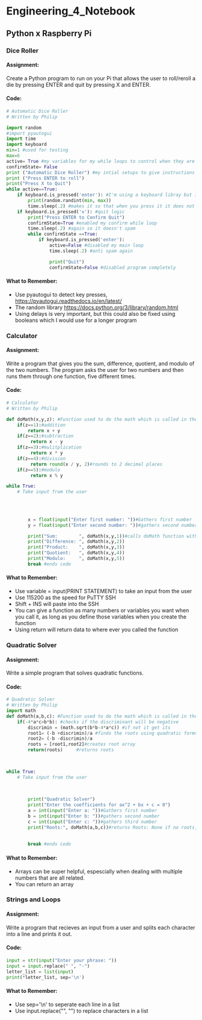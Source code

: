 # Engineering_4_Notebook

## Python x Raspberry Pi

### Dice Roller

#### Assignment:
Create a Python program to run on your Pi that allows the user to roll/reroll a die by pressing ENTER and quit by pressing X and ENTER.

#### Code:
```python
# Automatic Dice Roller
# Written by Philip

import random
#import pyautogui 
import time
import keyboard
min=1 #used for testing
max=6
active= True #my variables for my while loops to control when they are active
confirmState= False
print ("Automatic Dice Roller") #my intial setups to give instructions
print ("Press ENTER to roll")
print("Press X to Quit")
while active==True:
    if keyboard.is_pressed('enter'): #I'm using a keyboard libray but I also found pyautogui which is a cool little tool I found that is helpful
        print(random.randint(min, max))
        time.sleep(.2) #makes it so that when you press it it does not spam
    if keyboard.is_pressed('x'): #quit logic
        print("Press ENTER to Confirm Quit")
        confirmState=True #enabled my confirm while loop
        time.sleep(.2) #again so it doesn't spam
        while confirmState ==True:
            if keyboard.is_pressed('enter'): 
                active=False #disabled my main loop
                time.sleep(.2) #anti spam again

                print("Quit")
                confirmState=False #disabled program completely 
```
#### What to Remember:
* Use pyautogui to detect key presses, https://pyautogui.readthedocs.io/en/latest/ 
* The random library https://docs.python.org/3/library/random.html
* Using delays is very important, but this could also be fixed using booleans which I would use for a longer program


### Calculator 

#### Assignment:
Write a program that gives you the sum, difference, quotient, and modulo of the two numbers.  The program asks the user for two numbers and then runs them through one function, five different times. 

#### Code:
```python
# Calculator 
# Written by Philip

def doMath(x,y,z): #Function used to do the math which is called in the prints
    if(z==1):#addition
        return x + y
    if(z==2):#subtraction
         return x - y
    if(z==3):#mulitplication
         return x * y
    if(z==4):#division
         return round(x / y, 2)#rounds to 2 decimal places
    if(z==5):#modulo
         return x % y

while True:
    # Take input from the user
  

    
    
        x = float(input("Enter first number: "))#Gathers first number   
        y = float(input("Enter second number: "))#gathers second number

        print("Sum:        ", doMath(x,y,1))#calls doMath function with 3 sets of data, first 2 give it the numbers the user enters, third specifies which operation to do
        print("Difference: ", doMath(x,y,2))
        print("Product:    ", doMath(x,y,3))
        print("Quotient:   ", doMath(x,y,4))
        print("Modulo:     ", doMath(x,y,5))
        break #ends code
```
#### What to Remember:
* Use variable = input(PRINT STATEMENT) to take an input from the user
* Use 115200 as the speed for PuTTY SSH
* Shift + INS will paste into the SSH
* You can give a function as many numbers or variables you want when you call it, as long as you define those variables when you create the function
* Using return will return data to where ever you called the function

### Quadratic Solver

#### Assignment:
Write a simple program that solves quadratic functions.
 

#### Code:
```python
# Quadratic Solver
# Written by Philip
import math 
def doMath(a,b,c): #Function used to do the math which is called in the prints
    if(-4*a*c>b*b): #checks if the discriminant will be negative
        discrimin = (math.sqrt(b*b-4*a*c)) #if not it get its
        root1= (-b +discrimin)/a #finds the roots using quadratic formula
        root2= (-b -discrimin)/a
        roots = [root1,root2]#creates root array
        return(roots)     #returns roots
    


while True:
    # Take input from the user
  

    
        print("Quadratic Solver")
        print("Enter the coefficients for ax^2 + bx + c = 0")
        a = int(input("Enter a: "))#Gathers first number   
        b = int(input("Enter b: "))#gathers second number
        c = int(input("Enter c: "))#gathers third number
        print("Roots:", doMath(a,b,c))#returns Roots: None if no roots, but returns the roots if there are some
        
        
        break #ends code
```
#### What to Remember:
* Arrays can be super helpful, espescially when dealing with multiple numbers that are all related. 
* You can return an array

### Strings and Loops

#### Assignment:
Write a program that recieves an input from a user and splits each character into a line and prints it out.
 

#### Code:
```python
input = str(input("Enter your phrase: "))
input = input.replace(" ", "-") 
letter_list = list(input) 
print(*letter_list, sep='\n') 
```
#### What to Remember:
* Use sep='\n' to seperate each line in a list
* Use input.replace("<x>", "<y>") to replace characters in a list 



